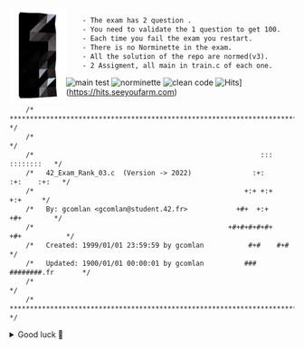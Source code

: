 <img align="left" width="100" height="169" src="42_logo.png">

		- The exam has 2 question .
		- You need to validate the 1 question to get 100.
		- Each time you fail the exam you restart.
		- There is no Norminette in the exam.
		- All the solution of the repo are normed(v3).
		- 2 Assigment, all main in train.c of each one.

![main test](https://badgen.net/badge/main/Main-Test/red?icon=github&label)
![norminette](https://badgen.net/badge/Norminette/42-Norminette-v3-Passed/green?icon=github&label)
![clean code](https://badgen.net/badge/Readable&Clean-Code/Readable&Clean-Code/blue?icon=github&label)
![Hits](https://hits.seeyoufarm.com/api/count/incr/badge.svg?url=https%3A%2F%2Fgithub.com%2FComlanGiovanni%2F42-Exam-Rank-03&count_bg=%23BCC4B6&title_bg=%23A09898&icon=datacamp.svg&icon_color=%23FFFFFF&title=Views&edge_flat=false)](https://hits.seeyoufarm.com)

```
	/* ************************************************************************** */
	/*                                                                            */
	/*                                                        :::      ::::::::   */
	/*   42_Exam_Rank_03.c  (Version -> 2022)               :+:      :+:    :+:   */
	/*                                                    +:+ +:+         +:+     */
	/*   By: gcomlan <gcomlan@student.42.fr>            +#+  +:+       +#+        */
	/*                                                +#+#+#+#+#+   +#+           */
	/*   Created: 1999/01/01 23:59:59 by gcomlan           #+#    #+#             */
	/*   Updated: 1900/01/01 00:00:01 by gcomlan          ###   ########.fr       */
	/*                                                                            */
	/* ************************************************************************** */
```

<details>
<summary>Good luck 💚</summary>

```
Any fool can write code that a computer can understand.
Good programmers write code that humans can understand,
so if you want to go fast, if you want to get done quickly,
if you want your code to be easy to write, make it easy to read.

Martin Fowler && Robert C. Martin
```

</details>
